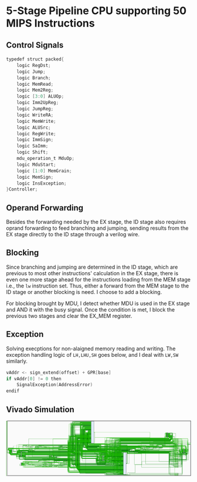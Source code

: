 # 5-Stage Pipeline CPU supporting 50 MIPS Instructions

## Control Signals

```verilog
typedef struct packed{
    logic RegDst;
    logic Jump;
    logic Branch;
    logic MemRead;
    logic Mem2Reg;
    logic [3:0] ALUOp;
    logic Imm2UpReg;
    logic JumpReg;
    logic WriteRA;
    logic MemWrite;
    logic ALUSrc;
    logic RegWrite;
    logic ImmSign;
    logic SaImm;
    logic Shift;
    mdu_operation_t MduOp;
    logic MduStart;
    logic [1:0] MemGrain;
    logic MemSign;
    logic InsException;
}Controller;
```

## Operand Forwarding

Besides the forwarding needed by the EX stage, the ID stage also requires oprand forwarding to feed branching and jumping, sending results from the EX stage directly to the ID stage through a verilog wire.

## Blocking

Since branching and jumping are determined in the ID stage, which are previous to most other instructions' calculation in the EX stage, there is even one more stage ahead for the instructions loading from the MEM stage  i.e., the `lw` instruction set. Thus, either a forward from the MEM stage to the ID stage or another blocking is need. I choose to add a blocking.

For blocking brought by MDU, I detect whether MDU is used in the EX stage and AND it with the busy signal. Once the condition is met, I block the previous two stages and clear the EX_MEM register.

## Exception

Solving execptions for non-alaigned memory reading and writing.
The exception handling logic of `LH,LHU,SH` goes below, and I deal with `LW,SW` similarly.

```c++
vAddr <- sign_extend(offset) + GPR[base]
if vAddr[0] != 0 then
    SignalException(AddressError)
endif
```

## Vivado Simulation

![](./vivado_simulation.png)
